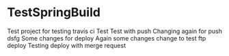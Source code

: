 # TestSpringBuild
Test project for testing travis ci
Test
Test with push
Changing again for push
dsfg
Some changes for deploy
Again some changes
change to test ftp deploy
Testing deploy with merge request
